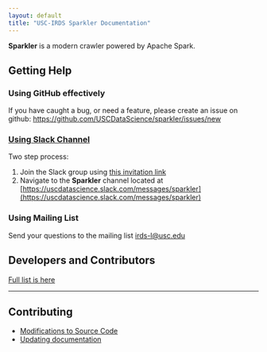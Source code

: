 ```yaml
---
layout: default
title: "USC-IRDS Sparkler Documentation"
---
```


**Sparkler** is a modern crawler powered by Apache Spark.


## Getting Help

### Using GitHub effectively
If you have caught a bug, or need a feature, please create an issue on github: https://github.com/USCDataScience/sparkler/issues/new


### [Using Slack Channel](#slack)
Two step process:
1. Join the Slack group using [this invitation link](https://join.slack.com/t/uscdatascience/shared_invite/enQtMjkwMTMzMDA2MTMxLWQwZjAyYTA3MDc4MjkyOTZlNzEyNzkxMGU3MzY5MWM0NDdmNWE1MmQxMWUwZjU0YWViMzBjNzg0YTM0NzE5ODg)
2. Navigate to the **Sparkler** channel located at [https://uscdatascience.slack.com/messages/sparkler](https://uscdatascience.slack.com/messages/sparkler)

### Using Mailing List
Send your questions to the mailing list irds-l@usc.edu

## Developers and Contributors

[Full list is here](https://github.com/USCDataScience/sparkler/graphs/contributors)


---

## Contributing
- [Modifications to Source Code](/sparkler/dev/development-environment-setup.html#contributing-source)
- [Updating documentation](/sparkler/dev/contributing-to-docs.html)

